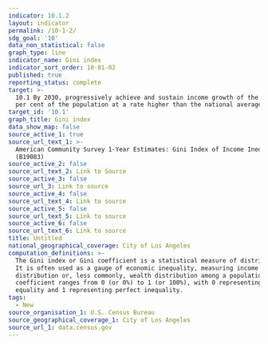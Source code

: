 ```yaml
---
indicator: 10.1.2
layout: indicator
permalink: /10-1-2/
sdg_goal: '10'
data_non_statistical: false
graph_type: line
indicator_name: Gini index
indicator_sort_order: 10-01-02
published: true
reporting_status: complete
target: >-
  10.1 By 2030, progressively achieve and sustain income growth of the bottom 40
  per cent of the population at a rate higher than the national average
target_id: '10.1'
graph_title: Gini index
data_show_map: false
source_active_1: true
source_url_text_1: >-
  American Community Survey 1-Year Estimates: Gini Index of Income Inequality
  (B19083)
source_active_2: false
source_url_text_2: Link to Source
source_active_3: false
source_url_3: Link to source
source_active_4: false
source_url_text_4: Link to source
source_active_5: false
source_url_text_5: Link to source
source_active_6: false
source_url_text_6: Link to source
title: Untitled
national_geographical_coverage: City of Los Angeles
computation_definitions: >-
  The Gini index or Gini coefficient is a statistical measure of distribution.
  It is often used as a gauge of economic inequality, measuring income
  distribution or, less commonly, wealth distribution among a population. The
  coefficient ranges from 0 (or 0%) to 1 (or 100%), with 0 representing perfect
  equality and 1 representing perfect inequality.
tags:
  - New
source_organisation_1: U.S. Census Bureau
source_geographical_coverage_1: City of Los Angeles
source_url_1: data.census.gov
---
```

